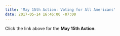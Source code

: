 ```yaml
---
title: 'May 15th Action: Voting for All Americans'
date: 2017-05-14 16:46:00 -07:00
---
```


Click the link above for the **May 15th Action**.